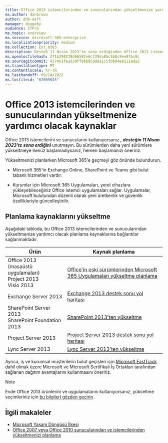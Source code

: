 ```yaml
---
title: Office 2013 istemcilerinden ve sunucularından yükseltmenize yardımcı olacak kaynaklar
ms.author: danbrown
author: dhb-msft
manager: dougeby
audience: ITPro
ms.topic: overview
ms.service: microsoft-365-enterprise
ms.localizationpriority: medium
ms.collection: Ent_O365
description: Destek 11 Nisan 2023'te sona erdiğinden Office 2013 istemcilerinden ve sunucularından yükseltmenizi planlayın.
ms.openlocfilehash: 271b290278d66582e6cf29da85c5b8c9ee87bc8c
ms.sourcegitcommit: 437461fa1d38ff9bb95dd8a1c5f0b94e8111ada2
ms.translationtype: MT
ms.contentlocale: tr-TR
ms.lasthandoff: 09/14/2022
ms.locfileid: "67669045"
---
```

# <a name="resources-to-help-you-upgrade-from-office-2013-clients-and-servers"></a>Office 2013 istemcilerinden ve sunucularından yükseltmenize yardımcı olacak kaynaklar

Office 2013 istemcilerini ve sunucularını kullanıyorsanız ***, desteğin 11 Nisan 2023'te sona erdiğini*** unutmayın. Bu sürümlerden daha yeni sürümlere yükseltmeye henüz başlamadıysanız, hemen başlamanızı öneririz.

Yükseltmenizi planlarken Microsoft 365'e geçmeyi göz önünde bulundurun.

- Microsoft 365'in Exchange Online, SharePoint ve Teams gibi bulut tabanlı hizmetleri vardır.

- Kurumlar için Microsoft 365 Uygulamaları, yerel cihazlara yükleyebileceğiniz Office istemci uygulamaları sağlar. Uygulamalar, Microsoft bulutundan düzenli olarak yeni üretkenlik ve güvenlik özellikleriyle güncelleştirilir.

## <a name="upgrade-planning-resources"></a>Planlama kaynaklarını yükseltme

Aşağıdaki tabloda, bu Office 2013 istemcilerinden ve sunucularından yükseltmenize yardımcı olacak planlama kaynaklarına bağlantılar sağlanmaktadır.

|Ürün|Kaynak planlama|
|---|---|
|Office 2013 (masaüstü uygulamaları)<br/>Project 2013<br/>Visio 2013|[Office'in eski sürümlerinden Microsoft 365 Uygulamaları yükseltme planlama](/deployoffice/endofsupport/plan-upgrade-older-versions-office)|
|Exchange Server 2013|[Exchange 2013 destek sonu yol haritası](exchange-2013-end-of-support.md)|
|SharePoint Server 2013 <br/> SharePoint Foundation 2013|[SharePoint 2013'ten yükseltme](upgrade-from-sharepoint-2013.md)|
|Project Server 2013|[Project Server 2013 destek sonu yol haritası](project-server-2013-end-of-support.md)|
|Lync Server 2013|[Lync Server 2013'ten yükseltme](upgrade-from-lync-2013.md)|

Ayrıca, iş ve kurumsal müşterilerin bulut geçişleri için [Microsoft FastTrack](https://www.microsoft.com/fasttrack) dahil olmak üzere Microsoft ve Microsoft Sertifikalı İş Ortakları tarafından sağlanan dağıtım avantajlarını kullanmasını öneririz.

> [!NOTE]
> Evde Office 2013 ürünlerini ve uygulamalarını kullanıyorsanız, yükseltme seçimleriniz için [bu bilgileri gözden geçirin](plan-upgrade-previous-versions-office.md#im-a-home-user-what-do-i-do) .

## <a name="related-articles"></a>İlgili makaleler

- [Microsoft Yaşam Döngüsü İlkesi](/lifecycle/)
- [Office 2007 veya Office 2010 sunucularından ve istemcilerinden yükseltmenizi planlama](plan-upgrade-previous-versions-office.md)